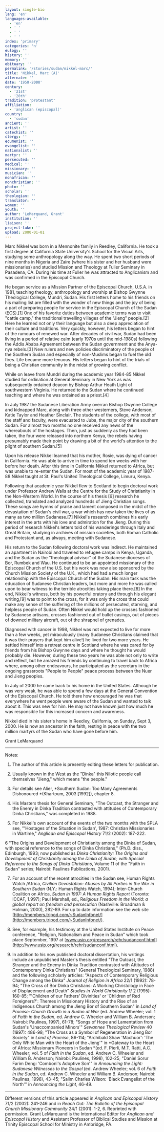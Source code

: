 ```yaml
---
layout: single-bio
lang: 'en'
languages-available:
  - 'en'
  - ' '
  - ' '
  - ' '
index: 'primary'
categories: 'n'
eulogy: ''
history: ''
memory: ''
obituary: ''
permalink: '/stories/sudan/nikkel-marc/'
title: 'Nikkel, Marc (A)'
alternate: ''
date: '1950-2000'
century:
  - '21st'
  - '20th'
tradition: 'protestant'
affiliation:
  - 'anglican (episcopal)'
country:
  - 'sudan'
ancient: ''
artist: ''
catechist: ''
clergy: ''
ecumenist: ''
evangelist: ''
nationalist: ''
martyr: ''
persecuted: ''
medical: ''
missionary: ''
musician: ''
nonafrican: ''
nonchristian: ''
photo: ''
scholar: ''
theologian: ''
translator: ''
women: ''
youth: ''
author: 'LeMarquand, Grant'
institution: ''
liaison: ''
project-luke: ''
upload: 2000-01-01
---
```



Marc Nikkel was born in a Mennonite family in Reedley, California. He took a first degree at California State University's School for the Visual Arts, studying some anthropology along the way. He spent two short periods of nine months in Nigeria and Zaire (where his sister and her husband were missionaries) and studied Mission and Theology at Fuller Seminary in Pasadena, CA. During his time at Fuller he was attracted to Anglicanism and was confirmed in the Episcopal Church.

He began service as a Mission Partner of the Episcopal Church, U.S.A. in 1981, teaching theology, anthropology and worship at Bishop Gwynne Theological College, Mundri, Sudan. His first letters home to his friends on his mailing list are filled with the wonder of new things and the joy of being a part of preparing people for service in the Episcopal Church of the Sudan (ECS).[1] One of his favorite duties between academic terms was to visit "cattle camp," the traditional travelling villages of the "Jieng" people.[2]  Here he learned not only their language but also a deep appreciation of their culture and traditions. Very quickly, however, his letters began to hint of the rumours of renewed war. After decades of civil war, Sudan had been living in a period of relative calm (early 1970s until the mid-1980s) following the Addis Ababa Agreement between the Sudan government and the Anya-nya rebels.[3]  New rulers and new policies discriminatory of the people of the Southern Sudan and especially of non-Muslims began to fuel the old fires. Life became more tenuous. His letters began to hint of the trials of being a Christian community in the midst of growing conflict.

While on leave from Mundri during the academic year 1984-85 Nikkel studied for ordination at General Seminary in New York as was subsequently ordained deacon by Bishop Arthur Heath Light of southwestern Virginia. He returned to the Sudan where he continued teaching and where he was ordained as a priest.[4]

In July 1987 the Sudanese Liberation Army overran Bishop Gwynne College and kidnapped Marc, along with three other westerners, Steve Anderson, Katie Taylor and Heather Sinclair. The students of the college, with most of the staff and faculty, were evacuated to Juba, the major city of the southern Sudan. For almost two months no one received any news of the whereabouts of the hostages. Then, just as suddenly as they had been taken, the four were released into northern Kenya, the rebels having presumably made their point by drawing a bit of the world's attention to the plight of southern Sudan.[5]

Upon his release Nikkel learned that his mother, Rosie, was dying of cancer in California. He was able to arrive in time to spend ten weeks with her before her death. After this time in California Nikkel returned to Africa, but was unable to re-enter the Sudan. For most of the academic year of 1987-88 Nikkel taught at St. Paul's United Theological College, Limuru, Kenya.

Following that academic year Nikkel flew to Scotland to begin doctoral work under Professor Andrew Walls at the Centre for the Study of Christianity in the Non-Western World. In the course of his thesis [6] research he collected, translated and analyzed hundreds of Jieng Christian songs. These songs are hymns of praise and lament composed in the midst of the devastation of Sudan's civil war, a war which has now taken the lives of as many as two million Sudanese.[7]  Nikkel's research combines his early interest in the arts with his love and admiration for the Jieng. During this period of research Nikkel's letters told of his wanderings through Italy and Great Britain, studying in archives of mission societies, both Roman Catholic and Protestant and, as always, meeting with Sudanese.

His return to the Sudan following doctoral work was indirect. He maintained an apartment in Nairobi and traveled to refugee camps in Kenya, Uganda, and the Sudan as the "theological advisor" of the Sudanese dioceses of Bor, Rumbek and Wau. He continued to be an appointed missionary of the Episcopal Church of the U.S. but his work was now also sponsored by the Church Mission Society of the U.K., which had had a much longer relationship with the Episcopal Church of the Sudan. His main task was the education of Sudanese Christian leaders, but more and more he was called upon to bear witness to the terrible atrocities taking place there.[8]  In the end, Nikkel's witness, both by his powerful oratory and through his elegant writing,[9]  was to point to the cross, for it was only the cross that could make any sense of the suffering of the millions of persecuted, starving, and helpless people of Sudan. Often Nikkel would hold up the crosses fashioned by Sudanese artisans, crosses fashioned out of bullet casings, out of pieces of downed military aircraft, out of the shrapnel of grenades.

Diagnosed with cancer in 1998, Nikkel was not expected to live for more than a few weeks, yet miraculously (many Sudanese Christians claimed that it was their prayers that kept him alive!) he lived for two more years. He settled himself into a retreat centre in Scotland where he was cared for by friends from his Bishop Gwynne days and where he thought he would probably die. However, during these two years he was able not only to write and reflect, but he amazed his friends by continuing to travel back to Africa where, among other endeavours, he participated as the secretary in the ongoing grassroots "People to People" peace process between the Nuer and Jieng peoples.

In July of 2000 he came back to his home in the United States. Although he was very weak, he was able to spend a few days at the General Convention of the Episcopal Church. He told there how encouraged he was that everywhere he went people were aware of the Sudan and wanted to talk about it. This was new for him. He may not have known just how much he was responsible for this increased concern and awareness.

Nikkel died in his sister's home in Reedley, California, on Sunday, Sept 3, 2000. He is now an ancestor in the faith, resting in peace with the two million martyrs of the Sudan who have gone before him.

Grant LeMarquand

---

Notes:

1. The author of this article is presently editing these letters for publication.

2. Usually known in the West as the "Dinka" this Nilotic people call themselves "Jieng," which means "the people."

3. For details see Alier, *Southern Sudan: Too Many Agreements Dishonoured *(Khartoum, 2003 [1992]), chapter 8.

4. His Masters thesis for General Seminary, "The Outcast, the Stranger and the Enemy in Dinka Tradition contrasted with attitudes of Contemporary Dinka Christians," was completed in 1988.

5. For Nikkel's own account of the events of the two months with the SPLA see, "'Hostages of the Situation in Sudan', 1987: Christian Missionaries in Wartime," *Anglican and Episcopal History* 71/2 (2002): 187-222.

6 "The Origins and Development of Christianity among the Dinka of Sudan, with special reference to the songs of Dinka Christians," (Ph.D. diss., Edinburgh, 1993; now published as *Dinka Christianity: The Origins and Development of Christianity among the Dinka of Sudan, with Special Reference to the Songs of Dinka Christians*, Volume 11 of the "Faith in Sudan" series; Nairobi: Paulines Publications, 2001).

7. For an account of the recent atrocities in the Sudan see, Human Rights Watch /Africa, *Civilian Devastation: Abuses by All Parties in the War in Southern Sudan* (N.Y.: Human Rights Watch, 1994); Inter-Church Coalition on Africa, *Sudan in 1997: A Human Rights Report* (Toronto: ICCAF, 1.997); Paul Marshall, ed., R*eligious Freedom in the World: a global report on freedom and persecution* (Nashville: Broadman & Holman, 2000), 282-89. For up to date information see the web site [http://members.tripod.com/~SudanInfonet/](http://members.tripod.com/~SudanInfonet/).

8. See, for example, his testimony at the United States Institute on Peace conference, "Religion, Nationalism and Peace in Sudan" which took place September, 1997 at [www.usip.org/research/rehr/sudanconf.html](http://www.usip.org/research/rehr/sudanconf.html).

9. In addition to his now published doctoral dissertation, his writings include an unpublished Master's thesis entitled "The Outcast, the Stranger and the Enemy in Dinka Tradition contrasted with Attitudes of Contemporary Dinka Christians" (General Theological Seminary, 1988) and the following scholarly articles: "Aspects of Contemporary Religious Change among the Dinka" *Journal of Religion in Africa* 22/1 (1992): 78-94; "The Cross of Bor Dinka Christians: A Working Christology in Face of Displacement and Death" *Studies in World Christianity* 1/ 2 (1995): 160-85; "'Children of our Fathers' Divinities' or 'Children of Red Foreigners?': Themes in Missionary History and the Rise of an Indigenous Church among the Jieng Bor of Southern Sudan" in *Land of Promise: Church Growth in a Sudan at War* (ed. Andrew Wheeler; vol. 1 of *Faith in the Sudan*, ed. Andrew C. Wheeler and William B. Anderson; Nairobi: Paulines, 1997), 61-78; "Songs of Hope and Lamentation from Sudan's 'Unaccompanied Minors'" *Sewannee Theological Review* 40 (1997): 486-98; "The Cross as a Symbol of Regeneration in Jieng Bor Society" in *Land of Promise*, 86-114; "Archibald Shaw 'Machuor': 'The Only White Man with the Heart of the Jieng'" in *Gateway to the Heart of Africa: Missionary Pioneers in Sudan *(ed. F. Pierli, M.T. Ratti, A.C. Wheeler; vol. 5 of *Faith in the Sudan*, ed. Andrew C. Wheeler and William B. Anderson; Nairobi: Paulines, 1998), 102-25; "Daniel Sorur Farim Deng: 'Comboni's Adoptive Son'" in *Announcing the Light: Sudanese Witnesses to the Gospel* (ed. Andrew Wheeler; vol. 6 of *Faith in the Sudan*, ed. Andrew C. Wheeler and William B. Anderson; Nairobi: Paulines, 1998), 43-45;  "Salim Charles Wilson: 'Black Evangelist of the North'" in *Announcing the Light*, 46-49.

---

Different versions of this article appeared in *Anglican and Episcopal History* 71/2 (2002): 241-246 and in *Reach Out: The Bulletin of the Episcopal Church Missionary Community* 24/1 (2001): 1-2, 6. Reprinted with permission.  Grant LeMarquand is the International Editor for *Anglican and Episcopal History* and Assistant Professor of Biblical Studies and Mission at Trinity Episcopal School for Ministry in Ambridge, PA.